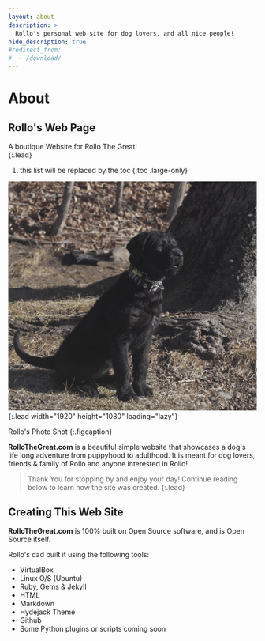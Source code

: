 ```yaml
---
layout: about
description: >
  Rollo's personal web site for dog lovers, and all nice people!
hide_description: true
#redirect_from:
#  - /download/
---
```


# About

<!--author-->

## Rollo's Web Page

A boutique Website for Rollo The Great!  
{:.lead}

1. this list will be replaced by the toc
{:toc .large-only}

![Screenshot](/assets/images/Rollo.jpg){:.lead width="1920" height="1080" loading="lazy"}

Rollo's Photo Shot
{:.figcaption}


**RolloTheGreat.com** is a beautiful simple website that showcases a dog's life long adventure from puppyhood to adulthood.  It is meant for dog lovers, friends & family of Rollo and anyone interested in Rollo!

> Thank You for stopping by and enjoy your day! Continue reading below to learn how the site was created.
{:.lead}


## Creating This Web Site

**RolloTheGreat.com** is 100% built on Open Source software, and is Open Source itself. 

Rollo's dad built it using the following tools:

* VirtualBox
* Linux O/S (Ubuntu)
* Ruby, Gems & Jekyll
* HTML
* Markdown
* Hydejack Theme
* Github
* Some Python plugins or scripts coming soon

